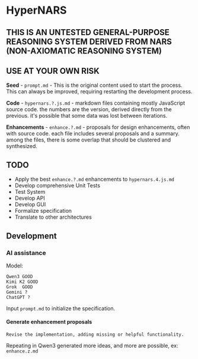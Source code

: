 # HyperNARS

## THIS IS AN UNTESTED GENERAL-PURPOSE REASONING SYSTEM DERIVED FROM NARS (NON-AXIOMATIC REASONING SYSTEM)

## USE AT YOUR OWN RISK

**Seed** - `prompt.md` - This is the original content used to start the process. This can always be improved, requiring
restarting the development process.

**Code** - `hypernars.?.js.md` - markdown files containing mostly JavaScript source code. the numbers are the version,
derived directly from the previous. it's possible that some data was lost between iterations.

**Enhancements** - `enhance.?.md` - proposals for design enhancements, often with source code. each file includes
several proposals and a summary. among the files, there is some overlap that should be clustered and synthesized.

## TODO

- Apply the best `enhance.?.md` enhancements to `hypernars.4.js.md`
- Develop comprehensive Unit Tests
- Test System
- Develop API
- Develop GUI
- Formalize specification
- Translate to other architectures

## Development

### AI assistance

Model:

```
Qwen3 GOOD
Kimi K2 GOOD
Grok  GOOD
Gemini ?
ChatGPT ?
```

Input `prompt.md` to initialize the specification.

#### Generate enhancement proposals

```
Revise the implementation, adding missing or helpful functionality.
```

Repeating in Qwen3 generated more ideas, and more are possible, ex: `enhance.z.md`

